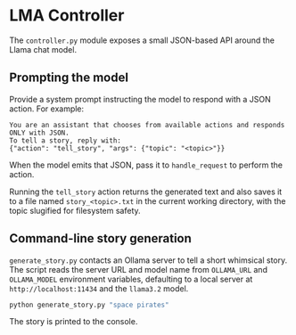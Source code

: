 # LMA Controller

The `controller.py` module exposes a small JSON-based API around the Llama chat model.

## Prompting the model

Provide a system prompt instructing the model to respond with a JSON action. For example:

```
You are an assistant that chooses from available actions and responds ONLY with JSON.
To tell a story, reply with:
{"action": "tell_story", "args": {"topic": "<topic>"}}
```

When the model emits that JSON, pass it to `handle_request` to perform the action.

Running the `tell_story` action returns the generated text and also saves it to a
file named `story_<topic>.txt` in the current working directory, with the topic
slugified for filesystem safety.

## Command-line story generation

`generate_story.py` contacts an Ollama server to tell a short whimsical story.
The script reads the server URL and model name from `OLLAMA_URL` and
`OLLAMA_MODEL` environment variables, defaulting to a local server at
`http://localhost:11434` and the `llama3.2` model.

```bash
python generate_story.py "space pirates"
```

The story is printed to the console.
